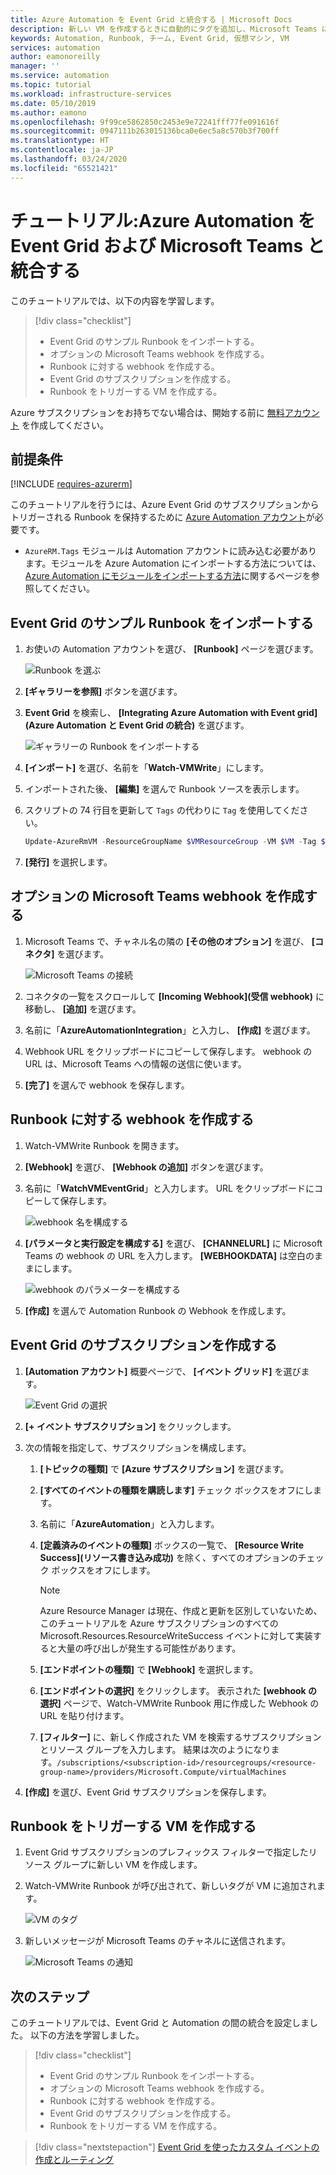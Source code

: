 ```yaml
---
title: Azure Automation を Event Grid と統合する | Microsoft Docs
description: 新しい VM を作成するときに自動的にタグを追加し、Microsoft Teams に通知を送信する方法について説明します。
keywords: Automation, Runbook, チーム, Event Grid, 仮想マシン, VM
services: automation
author: eamonoreilly
manager: ''
ms.service: automation
ms.topic: tutorial
ms.workload: infrastructure-services
ms.date: 05/10/2019
ms.author: eamono
ms.openlocfilehash: 9f99ce5862850c2453e9e72241fff77fe091616f
ms.sourcegitcommit: 0947111b263015136bca0e6ec5a8c570b3f700ff
ms.translationtype: HT
ms.contentlocale: ja-JP
ms.lasthandoff: 03/24/2020
ms.locfileid: "65521421"
---
```

# <a name="tutorial-integrate-azure-automation-with-event-grid-and-microsoft-teams"></a>チュートリアル:Azure Automation を Event Grid および Microsoft Teams と統合する

このチュートリアルでは、以下の内容を学習します。

> [!div class="checklist"]
> * Event Grid のサンプル Runbook をインポートする。
> * オプションの Microsoft Teams webhook を作成する。
> * Runbook に対する webhook を作成する。
> * Event Grid のサブスクリプションを作成する。
> * Runbook をトリガーする VM を作成する。

Azure サブスクリプションをお持ちでない場合は、開始する前に [無料アカウント](https://azure.microsoft.com/free/?WT.mc_id=A261C142F) を作成してください。

## <a name="prerequisites"></a>前提条件

[!INCLUDE [requires-azurerm](../../includes/requires-azurerm.md)]

このチュートリアルを行うには、Azure Event Grid のサブスクリプションからトリガーされる Runbook を保持するために [Azure Automation アカウント](../automation/automation-offering-get-started.md)が必要です。

* `AzureRM.Tags` モジュールは Automation アカウントに読み込む必要があります。モジュールを Azure Automation にインポートする方法については、[Azure Automation にモジュールをインポートする方法](../automation/automation-update-azure-modules.md)に関するページを参照してください。

## <a name="import-an-event-grid-sample-runbook"></a>Event Grid のサンプル Runbook をインポートする

1. お使いの Automation アカウントを選び、 **[Runbook]** ページを選びます。

   ![Runbook を選ぶ](./media/ensure-tags-exists-on-new-virtual-machines/select-runbooks.png)

2. **[ギャラリーを参照]** ボタンを選びます。

3. **Event Grid** を検索し、 **[Integrating Azure Automation with Event grid]\(Azure Automation と Event Grid の統合\)** を選びます。

    ![ギャラリーの Runbook をインポートする](media/ensure-tags-exists-on-new-virtual-machines/gallery-event-grid.png)

4. **[インポート]** を選び、名前を「**Watch-VMWrite**」にします。

5. インポートされた後、 **[編集]** を選んで Runbook ソースを表示します。 
6. スクリプトの 74 行目を更新して `Tags` の代わりに `Tag` を使用してください。

    ```powershell
    Update-AzureRmVM -ResourceGroupName $VMResourceGroup -VM $VM -Tag $Tag | Write-Verbose
    ```
7. **[発行]** を選択します。

## <a name="create-an-optional-microsoft-teams-webhook"></a>オプションの Microsoft Teams webhook を作成する

1. Microsoft Teams で、チャネル名の隣の **[その他のオプション]** を選び、 **[コネクタ]** を選びます。

    ![Microsoft Teams の接続](media/ensure-tags-exists-on-new-virtual-machines/teams-webhook.png)

2. コネクタの一覧をスクロールして **[Incoming Webhook]\(受信 webhook\)** に移動し、 **[追加]** を選びます。

3. 名前に「**AzureAutomationIntegration**」と入力し、 **[作成]** を選びます。

4. Webhook URL をクリップボードにコピーして保存します。 webhook の URL は、Microsoft Teams への情報の送信に使います。

5. **[完了]** を選んで webhook を保存します。

## <a name="create-a-webhook-for-the-runbook"></a>Runbook に対する webhook を作成する

1. Watch-VMWrite Runbook を開きます。

2. **[Webhook]** を選び、 **[Webhook の追加]** ボタンを選びます。

3. 名前に「**WatchVMEventGrid**」と入力します。 URL をクリップボードにコピーして保存します。

    ![webhook 名を構成する](media/ensure-tags-exists-on-new-virtual-machines/copy-url.png)

4. **[パラメータと実行設定を構成する]** を選び、 **[CHANNELURL]** に Microsoft Teams の webhook の URL を入力します。 **[WEBHOOKDATA]** は空白のままにします。

    ![webhook のパラメーターを構成する](media/ensure-tags-exists-on-new-virtual-machines/configure-webhook-parameters.png)

5. **[作成]** を選んで Automation Runbook の Webhook を作成します。

## <a name="create-an-event-grid-subscription"></a>Event Grid のサブスクリプションを作成する

1. **[Automation アカウント]** 概要ページで、 **[イベント グリッド]** を選びます。

    ![Event Grid の選択](media/ensure-tags-exists-on-new-virtual-machines/select-event-grid.png)

2. **[+ イベント サブスクリプション]** をクリックします。

3. 次の情報を指定して、サブスクリプションを構成します。
    1. **[トピックの種類]** で **[Azure サブスクリプション]** を選びます。
    2. **[すべてのイベントの種類を購読します]** チェック ボックスをオフにします。
    3. 名前に「**AzureAutomation**」と入力します。
    4. **[定義済みのイベントの種類]** ボックスの一覧で、 **[Resource Write Success]\(リソース書き込み成功\)** を除く、すべてのオプションのチェック ボックスをオフにします。

        > [!NOTE] 
        > Azure Resource Manager は現在、作成と更新を区別していないため、 このチュートリアルを Azure サブスクリプションのすべての Microsoft.Resources.ResourceWriteSuccess イベントに対して実装すると大量の呼び出しが発生する可能性があります。
    1. **[エンドポイントの種類]** で **[Webhook]** を選択します。
    2. **[エンドポイントの選択]** をクリックします。 表示された **[webhook の選択]** ページで、Watch-VMWrite Runbook 用に作成した Webhook の URL を貼り付けます。
    3. **[フィルター]** に、新しく作成された VM を検索するサブスクリプションとリソース グループを入力します。 結果は次のようになります。`/subscriptions/<subscription-id>/resourcegroups/<resource-group-name>/providers/Microsoft.Compute/virtualMachines`

4. **[作成]** を選び、Event Grid サブスクリプションを保存します。

## <a name="create-a-vm-that-triggers-the-runbook"></a>Runbook をトリガーする VM を作成する

1. Event Grid サブスクリプションのプレフィックス フィルターで指定したリソース グループに新しい VM を作成します。

2. Watch-VMWrite Runbook が呼び出されて、新しいタグが VM に追加されます。

    ![VM のタグ](media/ensure-tags-exists-on-new-virtual-machines/vm-tag.png)

3. 新しいメッセージが Microsoft Teams のチャネルに送信されます。

    ![Microsoft Teams の通知](media/ensure-tags-exists-on-new-virtual-machines/teams-vm-message.png)

## <a name="next-steps"></a>次のステップ

このチュートリアルでは、Event Grid と Automation の間の統合を設定しました。 以下の方法を学習しました。

> [!div class="checklist"]
> * Event Grid のサンプル Runbook をインポートする。
> * オプションの Microsoft Teams webhook を作成する。
> * Runbook に対する webhook を作成する。
> * Event Grid のサブスクリプションを作成する。
> * Runbook をトリガーする VM を作成する。

> [!div class="nextstepaction"]
> [Event Grid を使ったカスタム イベントの作成とルーティング](../event-grid/custom-event-quickstart.md)
